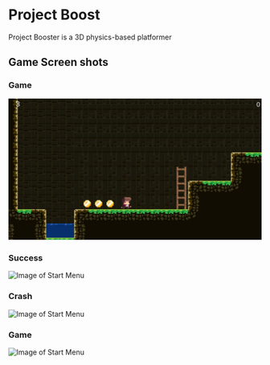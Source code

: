 # Project Boost
Project Booster is a 3D physics-based platformer
## Game Screen shots

### Game
![Image of Start Menu](https://github.com/sara17585/Unity2D-Tile-Platformer/blob/master/ScreenShots/Level1.JPG)
### Success
![Image of Start Menu](https://github.com/sara17585/Unity2D-Tile-Platformer/blob/master/ScreenShots/Level1-2.JPG)
### Crash
![Image of Start Menu](https://github.com/sara17585/Unity2D-Tile-Platformer/blob/master/ScreenShots/Crash.JPG)
### Game
![Image of Start Menu](https://github.com/sara17585/Unity2D-Tile-Platformer/blob/master/ScreenShots/Level3.JPG)
